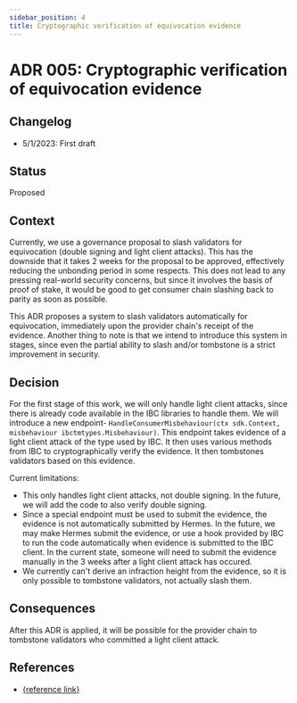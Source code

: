 ```yaml
---
sidebar_position: 4
title: Cryptographic verification of equivocation evidence
---
```

# ADR 005: Cryptographic verification of equivocation evidence

## Changelog
* 5/1/2023: First draft

## Status

Proposed

## Context

Currently, we use a governance proposal to slash validators for equivocation (double signing and light client attacks). This has the downside that it takes 2 weeks for the proposal to be approved, effectively reducing the unbonding period in some respects. This does not lead to any pressing real-world security concerns, but since it involves the basis of proof of stake, it would be good to get consumer chain slashing back to parity as soon as possible.

This ADR proposes a system to slash validators automatically for equivocation, immediately upon the provider chain's receipt of the evidence. Another thing to note is that we intend to introduce this system in stages, since even the partial ability to slash and/or tombstone is a strict improvement in security.

## Decision

For the first stage of this work, we will only handle light client attacks, since there is already code available in the IBC libraries to handle them. We will introduce a new endpoint- `HandleConsumerMisbehaviour(ctx sdk.Context, misbehaviour ibctmtypes.Misbehaviour)`. This endpoint takes evidence of a light client attack of the type used by IBC. It then uses various methods from IBC to cryptographically verify the evidence. It then tombstones validators based on this evidence.

Current limitations:

- This only handles light client attacks, not double signing. In the future, we will add the code to also verify double signing.
- Since a special endpoint must be used to submit the evidence, the evidence is not automatically submitted by Hermes. In the future, we may make Hermes submit the evidence, or use a hook provided by IBC to run the code automatically when evidence is submitted to the IBC client. In the current state, someone will need to submit the evidence manually in the 3 weeks after a light client attack has occured.
- We currently can't derive an infraction height from the evidence, so it is only possible to tombstone validators, not actually slash them.

## Consequences

After this ADR is applied, it will be possible for the provider chain to tombstone validators who committed a light client attack.

## References

* [{reference link}](https://github.com/cosmos/interchain-security/pull/826/files)

